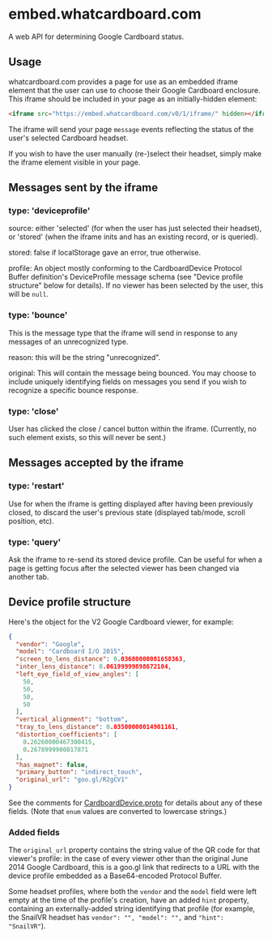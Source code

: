 # embed.whatcardboard.com

A web API for determining Google Cardboard status.

## Usage

whatcardboard.com provides a page for use as an embedded iframe element that
the user can use to choose their Google Cardboard enclosure. This iframe should
be included in your page as an initially-hidden element:

```html
<iframe src="https://embed.whatcardboard.com/v0/1/iframe/" hidden></iframe>
```

The iframe will send your page `message` events reflecting the status of the
user's selected Cardboard headset.

If you wish to have the user manually (re-)select their headset, simply make
the iframe element visible in your page.

## Messages sent by the iframe

### type: 'deviceprofile'

source: either 'selected' (for when the user has just selected their headset),
or 'stored' (when the iframe inits and has an existing record, or is queried).

stored: false if localStorage gave an error, true otherwise.

profile: An object mostly conforming to the CardboardDevice Protocol Buffer
definition's DeviceProfile message schema (see "Device profile structure" below
for details). If no viewer has been selected by the user, this will be `null`.

### type: 'bounce'

This is the message type that the iframe will send in response to any
messages of an unrecognized type.

reason: this will be the string "unrecognized".

original: This will contain the message being bounced. You may choose to
include uniquely identifying fields on messages you send if you wish to
recognize a specific bounce response.

### type: 'close'

User has clicked the close / cancel button within the iframe. (Currently, no
such element exists, so this will never be sent.)

## Messages accepted by the iframe

### type: 'restart'

Use for when the iframe is getting displayed after having been previously
closed, to discard the user's previous state (displayed tab/mode, scroll
position, etc).

### type: 'query'

Ask the iframe to re-send its stored device profile. Can be useful for when a
page is getting focus after the selected viewer has been changed via another
tab.

## Device profile structure

Here's the object for the V2 Google Cardboard viewer, for example:

```json
{
  "vendor": "Google",
  "model": "Cardboard I/O 2015",
  "screen_to_lens_distance": 0.03680000081658363,
  "inter_lens_distance": 0.06199999898672104,
  "left_eye_field_of_view_angles": [
    50,
    50,
    50,
    50
  ],
  "vertical_alignment": "bottom",
  "tray_to_lens_distance": 0.03500000014901161,
  "distortion_coefficients": [
    0.26260000467300415,
    0.2678999900817871
  ],
  "has_magnet": false,
  "primary_button": "indirect_touch",
  "original_url": "goo.gl/R2gCV1"
}
```

See the comments for [CardboardDevice.proto][] for details about any of these
fields. (Note that `enum` values are converted to lowercase strings.)

[CardboardDevice.proto]: https://wwgc.firebaseapp.com/CardboardDevice.proto

### Added fields

The `original_url` property contains the string value of the QR code for that
viewer's profile: in the case of every viewer other than the original June 2014
Google Cardboard, this is a goo.gl link that redirects to a URL with the device
profile embedded as a Base64-encoded Protocol Buffer.

Some headset profiles, where both the `vendor` and the `model` field were left
empty at the time of the profile's creation, have an added `hint` property,
containing an externally-added string identifying that profile (for example,
the SnailVR headset has `vendor": "", "model": "",` and `"hint": "SnailVR"`).
